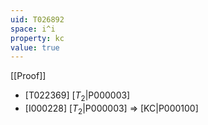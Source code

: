 ```yaml
---
uid: T026892
space: i^i
property: kc
value: true
---
```

[[Proof]]

* [T022369] [$T_2$|P000003]
* [I000228] [$T_2$|P000003] => [KC|P000100]

